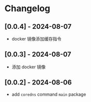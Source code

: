 # Changelog

## [0.0.4] - 2024-08-07

- docker 镜像添加缓存指令

## [0.0.3] - 2024-08-07

- 添加 docker 镜像

## [0.0.2] - 2024-08-06

- add `coredns` command `main` package
